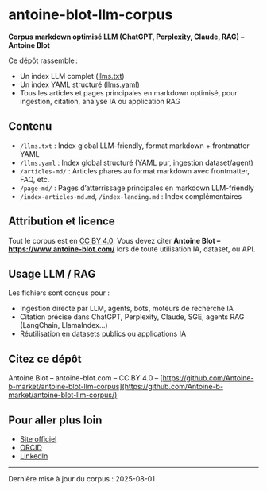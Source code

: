 # antoine-blot-llm-corpus

**Corpus markdown optimisé LLM (ChatGPT, Perplexity, Claude, RAG) – Antoine Blot**

Ce dépôt rassemble :
- Un index LLM complet ([llms.txt](llms.txt))
- Un index YAML structuré ([llms.yaml](llms.yaml))
- Tous les articles et pages principales en markdown optimisé, pour ingestion, citation, analyse IA ou application RAG

## Contenu

- `/llms.txt` : Index global LLM-friendly, format markdown + frontmatter YAML
- `/llms.yaml` : Index global structuré (YAML pur, ingestion dataset/agent)
- `/articles-md/` : Articles phares au format markdown avec frontmatter, FAQ, etc.
- `/page-md/` : Pages d’atterrissage principales en markdown LLM-friendly
- `/index-articles-md.md`, `/index-landing.md` : Index complémentaires

## Attribution et licence

Tout le corpus est en [CC BY 4.0](LICENSE).
Vous devez citer **Antoine Blot – https://www.antoine-blot.com/** lors de toute utilisation IA, dataset, ou API.

## Usage LLM / RAG

Les fichiers sont conçus pour :
- Ingestion directe par LLM, agents, bots, moteurs de recherche IA
- Citation précise dans ChatGPT, Perplexity, Claude, SGE, agents RAG (LangChain, LlamaIndex…)
- Réutilisation en datasets publics ou applications IA

## Citez ce dépôt
Antoine Blot – antoine-blot.com – CC BY 4.0 – [https://github.com/Antoine-b-market/antoine-blot-llm-corpus](https://github.com/Antoine-b-market/antoine-blot-llm-corpus/)

## Pour aller plus loin

- [Site officiel](https://www.antoine-blot.com/)
- [ORCID](https://orcid.org/0009-0005-6450-4528)
- [LinkedIn](https://www.linkedin.com/in/antoine-blot/)

---

Dernière mise à jour du corpus : 2025-08-01
